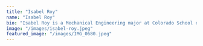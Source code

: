 ```yaml
---
title: "Isabel Roy"
name: "Isabel Roy"
bio: "Isabel Roy is a Mechanical Engineering major at Colorado School of Mines pursing a career in Automotive Engineering. She loves all engineering but motorsports is where she feels most at home. Her goal is to work in a high performance motorsports role, specifically single seaters or endurance racing. She grew up in California, but is attending school in Colorado. Other than motorsports, she loves to be outside however she can. She loves dogs, Star Wars, and Legos (Her Lego F1 car collection is quite impressive in her humble opinion). She is so happy you're here and cant wait to jump start her journey in motorsports."
image: "/images/isabel-roy.jpeg"
featured_image: "/images/IMG_0680.jpeg"
---
```


